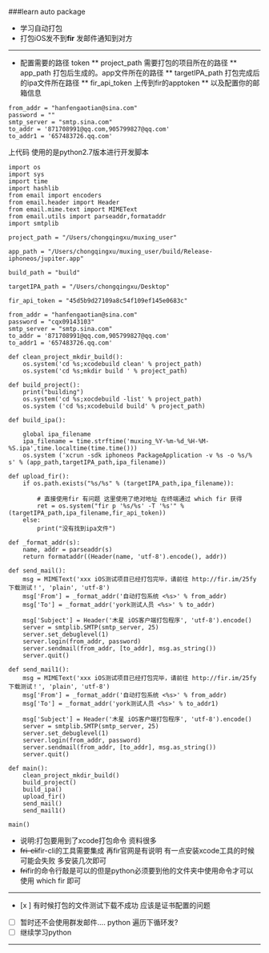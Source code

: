 ###learn auto package
* 学习自动打包 
* 打包iOS发不到**fir** 发邮件通知到对方

***

* 配置需要的路径 token
**  project_path 需要打包的项目所在的路径
**  app_path 打包后生成的。app文件所在的路径
**  targetIPA_path 打包完成后的ipa文件所在路径
**  fir_api_token 上传到fir的apptoken
**  以及配置你的邮箱信息
```
from_addr = "hanfengaotian@sina.com"
password = ""       
smtp_server = "smtp.sina.com"
to_addr = '871708991@qq.com,905799827@qq.com'
to_addr1 = '657483726.qq.com'
```
上代码 
使用的是python2.7版本进行开发脚本
```
import os
import sys
import time 
import hashlib
from email import encoders
from email.header import Header 
from email.mime.text import MIMEText
from email.utils import parseaddr,formataddr
import smtplib
```

```
project_path = "/Users/chongqingxu/muxing_user"

app_path = "/Users/chongqingxu/muxing_user/build/Release-iphoneos/jupiter.app"

build_path = "build"

targetIPA_path = "/Users/chongqingxu/Desktop"

fir_api_token = "45d5b9d27109a8c54f109ef145e0683c"

from_addr = "hanfengaotian@sina.com"
password = "cqx09143103"       
smtp_server = "smtp.sina.com"
to_addr = '871708991@qq.com,905799827@qq.com'
to_addr1 = '657483726.qq.com'
```

```
def clean_project_mkdir_build():
	os.system('cd %s;xcodebuild clean' % project_path)
	os.system('cd %s;mkdir build ' % project_path)

def build_project():
	print("building")
	os.system('cd %s;xocdebuild -list' % project_path)
	os.system ('cd %s;xcodebuild build' % project_path)
    
def build_ipa():
     	
	global ipa_filename
	ipa_filename = time.strftime('muxing_%Y-%m-%d_%H-%M-%S.ipa',time.localtime(time.time()))
	os.system ('xcrun -sdk iphoneos PackageApplication -v %s -o %s/%       s' % (app_path,targetIPA_path,ipa_filename))

def upload_fir():
    if os.path.exists("%s/%s" % (targetIPA_path,ipa_filename)):
        
        # 直接使用fir 有问题 这里使用了绝对地址 在终端通过 which fir 获得
     	ret = os.system("fir p '%s/%s' -T '%s'" % (targetIPA_path,ipa_filename,fir_api_token))
    else:
        print("没有找到ipa文件")

def _format_addr(s):
    name, addr = parseaddr(s)
    return formataddr((Header(name, 'utf-8').encode(), addr))

def send_mail():
    msg = MIMEText('xxx iOS测试项目已经打包完毕，请前往 http://fir.im/25fy 下载测试！', 'plain', 'utf-8')
    msg['From'] = _format_addr('自动打包系统 <%s>' % from_addr)
    msg['To'] = _format_addr('york测试人员 <%s>' % to_addr)
   
    msg['Subject'] = Header('木星 iOS客户端打包程序', 'utf-8').encode()
    server = smtplib.SMTP(smtp_server, 25)
    server.set_debuglevel(1)
    server.login(from_addr, password)
    server.sendmail(from_addr, [to_addr], msg.as_string())
    server.quit()   

def send_mail1():
    msg = MIMEText('xxx iOS测试项目已经打包完毕，请前往 http://fir.im/25fy 下载测试！', 'plain', 'utf-8')
    msg['From'] = _format_addr('自动打包系统 <%s>' % from_addr)
    msg['To'] = _format_addr('york测试人员 <%s>' % to_addr1)
   
    msg['Subject'] = Header('木星 iOS客户端打包程序', 'utf-8').encode()
    server = smtplib.SMTP(smtp_server, 25)
    server.set_debuglevel(1)
    server.login(from_addr, password)
    server.sendmail(from_addr, [to_addr], msg.as_string())
    server.quit()      

def main():
	clean_project_mkdir_build()
	build_project()
	build_ipa()
	upload_fir()
	send_mail()
	send_mail1()

main()
```

* 说明:打包要用到了xcode打包命令 资料很多 
* ~~fri-cli~~fir-cli的工具需要集成 再fir官网是有说明 有一点安装xcode工具的时候可能会失败 多安装几次即可
* ~~fri~~fir的命令行敲是可以的但是python必须要到他的文件夹中使用命令才可以 使用 which fir 即可


*** 
- [x ] 有时候打包的文件测试下载不成功 应该是证书配置的问题 
- [ ] 暂时还不会使用群发邮件.... python 遍历下循环发?
- [ ] 继续学习python

*** 
